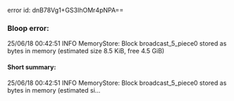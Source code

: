 error id: dnB78Vg1+GS3IhOMr4pNPA==
### Bloop error:

25/06/18 00:42:51 INFO MemoryStore: Block broadcast_5_piece0 stored as bytes in memory (estimated size 8.5 KiB, free 4.5 GiB)
#### Short summary: 

25/06/18 00:42:51 INFO MemoryStore: Block broadcast_5_piece0 stored as bytes in memory (estimated si...